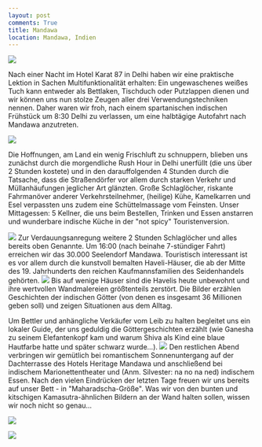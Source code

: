 ```yaml
---
layout: post
comments: True
title: Mandawa
location: Mandawa, Indien
---
```

<p>
<a href='http://whataboutas.data.s3.amazonaws.com/images/2015-04-09-mandawa/DSC_0475_edit.jpg' data-lightbox='Post' title='Kuhdorf-Idylle in Mandawa (30.000 Einwohner)'
><img class='img-wide' src='http://whataboutas.data.s3.amazonaws.com/images/2015-04-09-mandawa/previews/DSC_0475_edit.jpg' /></a>
</p>
<p>
Nach einer Nacht im Hotel Karat 87 in Delhi haben wir eine praktische Lektion in Sachen Multifunktionalität erhalten: Ein ungewaschenes weißes Tuch kann entweder als Bettlaken, Tischduch oder Putzlappen dienen und wir können uns nun stolze Zeugen aller drei Verwendungstechniken nennen. Daher waren wir froh, nach einem spartanischen indischen Frühstück um 8:30 Delhi zu verlassen, um eine halbtägige Autofahrt nach Mandawa anzutreten.
</p>
<!--more-->
<p>
<a href='http://whataboutas.data.s3.amazonaws.com/images/2015-04-09-mandawa/DSC_0452.JPG' data-lightbox='Post' title='Blick durch die Rückscheibe: Kamel plus Treiber beim Grenzübergang zum Bundesstaat Rajastan'
><img class='img-wide' src='http://whataboutas.data.s3.amazonaws.com/images/2015-04-09-mandawa/DSC_0452.JPG' /></a>
</p>
<p>
Die Hoffnungen, am Land ein wenig Frischluft zu schnuppern, blieben uns zunächst durch die morgendliche Rush Hour in Delhi unerfüllt (die uns über 2 Stunden kostete) und in den darauffolgenden 4 Stunden durch die Tatsache, dass die Straßendörfer vor allem durch starken Verkehr und Müllanhäufungen jeglicher Art glänzten. Große Schlaglöcher, riskante Fahrmanöver anderer Verkehrsteilnehmer, (heilige) Kühe, Kamelkarren und Esel verpassten uns zudem eine Schüttelmassage vom Feinsten.
Unser Mittagessen: 5 Kellner, die uns beim Bestellen, Trinken und Essen anstarren und wunderbare indische Küche in der "not spicy" Touristenversion.
</p>
<p>
<a href='http://whataboutas.data.s3.amazonaws.com/images/2015-04-09-mandawa/DSC_0490.JPG' class='imageslink' data-lightbox='Post' title='Ein Haveli von innen. Man beachte die vielen kleinen Fenster, daher der ursprüngliche Name (von "Hava", Hindi für Wind, der durch die Räume durchzieht und kühlt)'
><img class='rechts' src='http://whataboutas.data.s3.amazonaws.com/images/2015-04-09-mandawa/thumbs/DSC_0490.JPG' /></a>
Zur Verdauungsanregung weitere 2 Stunden Schlaglöcher und alles bereits oben Genannte.
Um 16:00 (nach beinahe 7-stündiger Fahrt) erreichen wir das 30.000 Seelendorf Mandawa. Touristisch interessant ist es vor allem durch die kunstvoll bemalten Haveli-Häuser, die ab der Mitte des 19. Jahrhunderts den reichen Kaufmannsfamilien des Seidenhandels gehörten.
<a href='http://whataboutas.data.s3.amazonaws.com/images/2015-04-09-mandawa/DSC_0532.JPG' class='imageslink' data-lightbox='Post' title='Öffentlicher Innenhof des Shrafta-Haveli'
><img class='links' src='http://whataboutas.data.s3.amazonaws.com/images/2015-04-09-mandawa/thumbs/DSC_0532.JPG' /></a>
Bis auf wenige Häuser sind die Havelis heute unbewohnt und ihre wertvollen Wandmalereien größtenteils zerstört.
Die Bilder erzählen Geschichten der indischen Götter (von denen es insgesamt 36 Millionen geben soll) und zeigen Situationen aus dem Alltag.
</p>
<p>
Um Bettler und anhängliche Verkäufer vom Leib zu halten begleitet uns ein lokaler Guide, der uns geduldig die Göttergeschichten erzählt (wie Ganesha zu seinem Elefantenkopf kam und warum Shiva als Kind eine blaue Hautfarbe hatte und später schwarz wurde...).
<a href='http://whataboutas.data.s3.amazonaws.com/images/2015-04-09-mandawa/DSC_0556.JPG' class='imageslink' data-lightbox='Post' title='Heimweg durch den Bazar von Mandawa'
><img class='rechts' src='http://whataboutas.data.s3.amazonaws.com/images/2015-04-09-mandawa/thumbs/DSC_0556.JPG' /></a>
Den restlichen Abend verbringen wir gemütlich bei romantischem Sonnenuntergang auf der Dachterrasse des Hotels Heritage Mandawa und anschließend bei indischem Marionettentheater und (Anm. Silvester: na no na ned) indischem Essen. Nach den vielen Eindrücken der letzten Tage freuen wir uns bereits auf unser Bett - in "Maharadscha-Größe". Was wir von den bunten und kitschigen Kamasutra-ähnlichen Bildern an der Wand halten sollen, wissen wir noch nicht so genau...
</p>
<p>
<a href='http://whataboutas.data.s3.amazonaws.com/images/2015-04-09-mandawa/DSC_0522.JPG' data-lightbox='Post' title='Angela beim Sonnen'
><img class='img-wide' src='http://whataboutas.data.s3.amazonaws.com/images/2015-04-09-mandawa/DSC_0522.JPG' /></a>
</p>
<p>
<a href='http://whataboutas.data.s3.amazonaws.com/images/2015-04-09-mandawa/DSC_0568_korr.jpg' data-lightbox='Post' title='Silvester beim Bloggen'
><img class='img-wide' src='http://whataboutas.data.s3.amazonaws.com/images/2015-04-09-mandawa/DSC_0568_korr.jpg' /></a>
</p>
